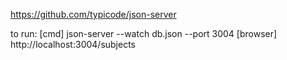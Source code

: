 https://github.com/typicode/json-server

to run:
[cmd] json-server --watch db.json --port 3004
[browser] http://localhost:3004/subjects